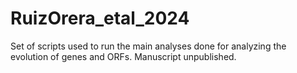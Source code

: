 # RuizOrera_etal_2024
Set of scripts used to run the main analyses done for analyzing the evolution of genes and ORFs. Manuscript unpublished.
